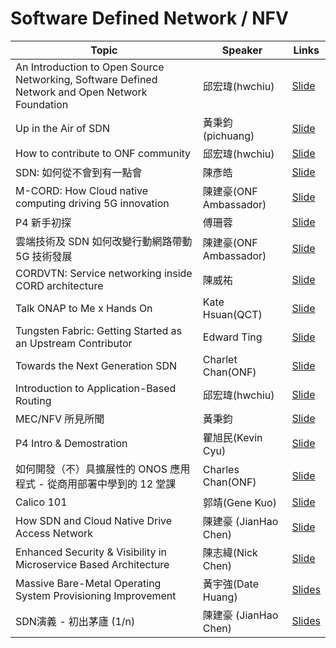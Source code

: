 # Software Defined Network / NFV

| Topic       | Speaker        | Links |
|-------------|----------------|--------------|
| An Introduction to Open Source Networking, Software Defined Network and Open Network Foundation | 邱宏瑋(hwchiu) | [Slide](https://speakerdeck.com/hwchiu/an-introduction-of-open-source-networking-sdn-and-onf) |
| Up in the Air of SDN | 黃秉鈞(pichuang)| [Slide](https://speakerdeck.com/pichuang/up-in-the-air-of-sdn) |
| How to contribute to ONF community | 邱宏瑋(hwchiu) | [Slide](https://speakerdeck.com/hwchiu/how-to-join-the-onf-community)|
| SDN: 如何從不會到有一點會 | 陳彥皓 | [Slide](https://www.slideshare.net/ssuser5b95bc/sdn-95313524)|
| M-CORD: How Cloud native computing driving 5G innovation | 陳建豪(ONF Ambassador) | [Slide](https://www.slideshare.net/JianHaoChen1/mcord-cloudnative)|
| P4 新手初探 | 傅珊蓉 | [Slide](https://speakerdeck.com/sufuf3/p4intro)|
| 雲端技術及 SDN 如何改變行動網路帶動 5G 技術發展 | 陳建豪(ONF Ambassador) | [Slide](https://www.slideshare.net/JianHaoChen1/cloud-native-driving-5g-coscup)|
| CORDVTN: Service networking inside CORD architecture | 陳威祐 | [Slide](https://www.slideshare.net/aweimeow/)|
| Talk ONAP to Me x Hands On | Kate Hsuan(QCT) | [Slide](https://drive.google.com/file/d/1EQgYFDVJLp85f5BJrp-oEHv7a7gxD_Ty/view?usp=sharing) |
| Tungsten Fabric: Getting Started as an Upstream Contributor | Edward Ting | [Slide](https://speakerdeck.com/pichuang/getting-started-as-an-upstream-contributior)|
| Towards the Next Generation SDN | Charlet Chan(ONF) | [Slide](https://docs.google.com/presentation/d/1iiSDf_581TVfi0hZXANa-k1gPIg4DNJfsoyEdX3s3bA/edit?usp=drive_openhttps://drive.google.com/open?id=1iiSDf_581TVfi0hZXANa-k1gPIg4DNJfsoyEdX3s3bAouid=0)|
| Introduction to Application-Based Routing | 邱宏瑋(hwchiu) | [Slide](https://www.slideshare.net/hongweiqiu/applicationbased-routing)|
| MEC/NFV 所見所聞 | 黃秉鈞 | [Slide](https://speakerdeck.com/pichuang/nfv-20181208)|
| P4 Intro & Demostration | 瞿旭民(Kevin Cyu) | [Slide](https://docs.google.com/presentation/d/1xHhrrWzsu3SawG2Zf1nZWs3_l3zHLWch9q04C1B4nog/edit?usp=sharing)|
| 如何開發（不）具擴展性的 ONOS 應用程式 - 從商用部署中學到的 12 堂課 | Charles Chan(ONF) | [Slide](https://docs.google.com/presentation/d/1gvaberjdfZco7MwAxnrWp2TomeLURs-8vBS5aQHODiU/edit)|
| Calico 101 | 郭靖(Gene Kuo) | [Slide](https://docs.google.com/presentation/d/1faHJcIsg6rJSZ4RkEqJQtdG_MTlnHMcwtMOnMSfv4Us/edit?usp=sharing)|
| How SDN and Cloud Native Drive Access Network | 陳建豪 (JianHao Chen) | [Slide](https://www.slideshare.net/JianHaoChen1/telco-access-network-with-sdn) |
| Enhanced Security & Visibility in Microservice Based Architecture | 陳志緯(Nick Chen) | [Slide](https://speakerdeck.com/pichuang/enhanced-security-and-visibility-in-microservice-based-architecture) |
| Massive Bare-Metal Operating System Provisioning Improvement |  黃宇強(Date Huang)| [Slides](https://docs.google.com/presentation/d/10CPDuAd8EfPcuKAZ-f2GYnvsMwTtOzaIl_3MizAJMMA/edit?usp=sharing) |
| SDN演義 - 初出茅廬 (1/n) | 陳建豪 (JianHao Chen) | [Slides](https://drive.google.com/file/d/1aYUoVzlJi-LgNnFFfWbpMzFtmQpyf3B1/view?usp=sharing) |